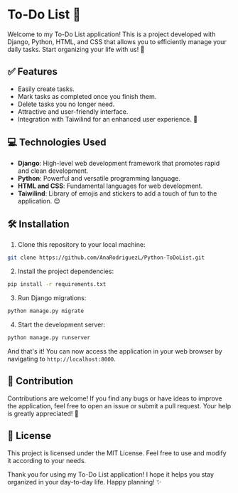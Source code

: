 # To-Do List 📝

Welcome to my To-Do List application! This is a project developed with Django, Python, HTML, and CSS that allows you to efficiently manage your daily tasks. Start organizing your life with us! 🚀

## ✅ Features

- Easily create tasks.
- Mark tasks as completed once you finish them.
- Delete tasks you no longer need.
- Attractive and user-friendly interface.
- Integration with Taiwilind for an enhanced user experience. 🎉

## 💻 Technologies Used

- **Django**: High-level web development framework that promotes rapid and clean development.
- **Python**: Powerful and versatile programming language.
- **HTML and CSS**: Fundamental languages for web development.
- **Taiwilind**: Library of emojis and stickers to add a touch of fun to the application. 😊

## 🛠️ Installation

1. Clone this repository to your local machine:
```bash
git clone https://github.com/AnaRodriguezL/Python-ToDoList.git
```
2. Install the project dependencies:
```bash
pip install -r requirements.txt
```
3. Run Django migrations:
```bash
python manage.py migrate
```
4. Start the development server:
```bash
python manage.py runserver
```

And that's it! You can now access the application in your web browser by navigating to `http://localhost:8000`.

## 🤝 Contribution

Contributions are welcome! If you find any bugs or have ideas to improve the application, feel free to open an issue or submit a pull request. Your help is greatly appreciated! 🙌

## 📄 License

This project is licensed under the MIT License. Feel free to use and modify it according to your needs.

Thank you for using my To-Do List application! I hope it helps you stay organized in your day-to-day life. Happy planning! ✨
